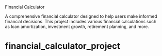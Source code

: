 Financial Calculator

A comprehensive financial calculator designed to help users make informed financial decisions. This project includes various financial calculations such as loan amortization, investment growth, retirement planning, and more.

# financial_calculator_project
